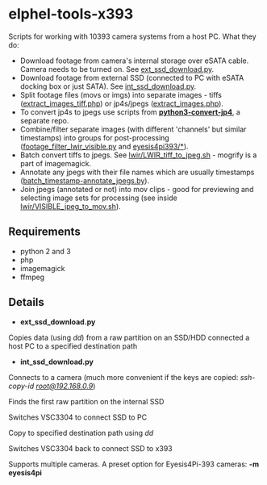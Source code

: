 # elphel-tools-x393

Scripts for working with 10393 camera systems from a host PC.
What they do:
* Download footage from camera's internal storage over eSATA cable. Camera needs to be turned on. See [ext_ssd_download.py](ext_ssd_download.py).
* Download footage from external SSD (connected to PC with eSATA docking box or just SATA). See [int_ssd_download.py](int_ssd_download.py).
* Split footage files (movs or imgs) into separate images - tiffs ([extract_images_tiff.php](extract_images_tiff.php)) or jp4s/jpegs ([extract_images.php](extract_images.php)).
* To convert jp4s to jpegs use scripts from [**python3-convert-jp4**](https://git.elphel.com/Elphel/python3-convert-jp4), a separate repo.
* Combine/filter separate images (with different 'channels' but similar timestamps) into groups for post-processing ([footage_filter_lwir_visible.py](footage_filter_lwir_visible.py) and [eyesis4pi393/*](eyesis4pi393)).
* Batch convert tiffs to jpegs. See [lwir/LWIR_tiff_to_jpeg.sh](lwir/LWIR_tiff_to_jpeg.sh) - mogrify is a part of imagemagick.
* Annotate any jpegs with their file names which are usually timestamps ([batch_timestamp-annotate_jpegs.by](batch_timestamp-annotate_jpegs.py)).
* Join jpegs (annotated or not) into mov clips - good for previewing and selecting image sets for processing (see inside [lwir/VISIBLE_jpeg_to_mov.sh](lwir/LWIR_jpeg_to_mov.sh)).

## Requirements
* python 2 and 3
* php
* imagemagick
* ffmpeg

## Details

* **ext_ssd_download.py**

Copies data (using *dd*) from a raw partition on an SSD/HDD connected a host PC to a specified destination path

* **int_ssd_download.py**

Connects to a camera (much more convenient if the keys are copied: *ssh-copy-id root@192.168.0.9*)

Finds the first raw partition on the internal SSD

Switches VSC3304 to connect SSD to PC

Copy to specified destination path using *dd*

Switches VSC3304 back to connect SSD to x393

Supports multiple cameras. A preset option for Eyesis4Pi-393 cameras: **-m eyesis4pi**
